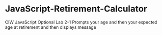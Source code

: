 # JavaScript-Retirement-Calculator
CIW JavaScript Optional Lab 2-1 Prompts your age and then your expected age at retirement and then displays message
